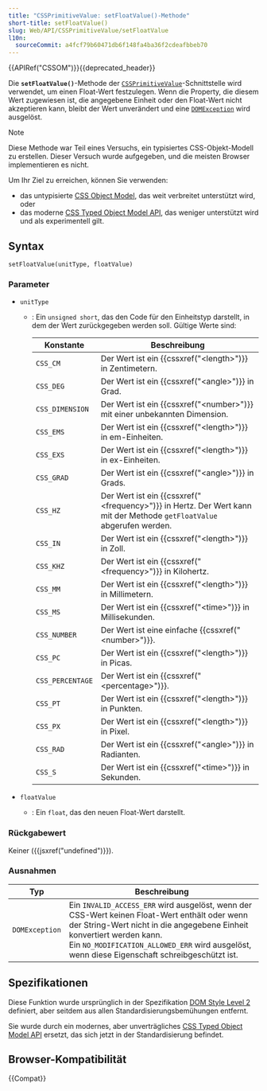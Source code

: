```yaml
---
title: "CSSPrimitiveValue: setFloatValue()-Methode"
short-title: setFloatValue()
slug: Web/API/CSSPrimitiveValue/setFloatValue
l10n:
  sourceCommit: a4fcf79b60471db6f148fa4ba36f2cdeafbbeb70
---
```


{{APIRef("CSSOM")}}{{deprecated_header}}

Die **`setFloatValue()`**-Methode der [`CSSPrimitiveValue`](/de/docs/Web/API/CSSPrimitiveValue)-Schnittstelle wird verwendet, um einen Float-Wert festzulegen. Wenn die Property, die diesem Wert zugewiesen ist, die angegebene Einheit oder den Float-Wert nicht akzeptieren kann, bleibt der Wert unverändert und eine [`DOMException`](/de/docs/Web/API/DOMException) wird ausgelöst.

> [!NOTE]
> Diese Methode war Teil eines Versuchs, ein typisiertes CSS-Objekt-Modell zu erstellen. Dieser Versuch wurde aufgegeben, und die meisten Browser implementieren es nicht.
>
> Um Ihr Ziel zu erreichen, können Sie verwenden:
>
> - das untypisierte [CSS Object Model](/de/docs/Web/API/CSS_Object_Model), das weit verbreitet unterstützt wird, oder
> - das moderne [CSS Typed Object Model API](/de/docs/Web/API/CSS_Typed_OM_API), das weniger unterstützt wird und als experimentell gilt.

## Syntax

```js-nolint
setFloatValue(unitType, floatValue)
```

### Parameter

- `unitType`
  - : Ein `unsigned short`, das den Code für den Einheitstyp darstellt, in dem der Wert zurückgegeben werden soll. Gültige Werte sind:

    | Konstante        | Beschreibung                                                                                                                |
    | ---------------- | --------------------------------------------------------------------------------------------------------------------------- |
    | `CSS_CM`         | Der Wert ist ein {{cssxref("&lt;length&gt;")}} in Zentimetern.                                                              |
    | `CSS_DEG`        | Der Wert ist ein {{cssxref("&lt;angle&gt;")}} in Grad.                                                                      |
    | `CSS_DIMENSION`  | Der Wert ist ein {{cssxref("&lt;number&gt;")}} mit einer unbekannten Dimension.                                             |
    | `CSS_EMS`        | Der Wert ist ein {{cssxref("&lt;length&gt;")}} in em-Einheiten.                                                             |
    | `CSS_EXS`        | Der Wert ist ein {{cssxref("&lt;length&gt;")}} in ex-Einheiten.                                                             |
    | `CSS_GRAD`       | Der Wert ist ein {{cssxref("&lt;angle&gt;")}} in Grads.                                                                     |
    | `CSS_HZ`         | Der Wert ist ein {{cssxref("&lt;frequency&gt;")}} in Hertz. Der Wert kann mit der Methode `getFloatValue` abgerufen werden. |
    | `CSS_IN`         | Der Wert ist ein {{cssxref("&lt;length&gt;")}} in Zoll.                                                                     |
    | `CSS_KHZ`        | Der Wert ist ein {{cssxref("&lt;frequency&gt;")}} in Kilohertz.                                                             |
    | `CSS_MM`         | Der Wert ist ein {{cssxref("&lt;length&gt;")}} in Millimetern.                                                              |
    | `CSS_MS`         | Der Wert ist ein {{cssxref("&lt;time&gt;")}} in Millisekunden.                                                              |
    | `CSS_NUMBER`     | Der Wert ist eine einfache {{cssxref("&lt;number&gt;")}}.                                                                   |
    | `CSS_PC`         | Der Wert ist ein {{cssxref("&lt;length&gt;")}} in Picas.                                                                    |
    | `CSS_PERCENTAGE` | Der Wert ist ein {{cssxref("&lt;percentage&gt;")}}.                                                                         |
    | `CSS_PT`         | Der Wert ist ein {{cssxref("&lt;length&gt;")}} in Punkten.                                                                  |
    | `CSS_PX`         | Der Wert ist ein {{cssxref("&lt;length&gt;")}} in Pixel.                                                                    |
    | `CSS_RAD`        | Der Wert ist ein {{cssxref("&lt;angle&gt;")}} in Radianten.                                                                 |
    | `CSS_S`          | Der Wert ist ein {{cssxref("&lt;time&gt;")}} in Sekunden.                                                                   |

- `floatValue`
  - : Ein `float`, das den neuen Float-Wert darstellt.

### Rückgabewert

Keiner ({{jsxref("undefined")}}).

### Ausnahmen

<table class="no-markdown">
  <thead>
    <tr>
      <th scope="col"><strong>Typ</strong></th>
      <th scope="col"><strong>Beschreibung</strong></th>
    </tr>
  </thead>
  <tbody>
    <tr>
      <td><code>DOMException</code></td>
      <td>
        Ein <code>INVALID_ACCESS_ERR</code> wird ausgelöst, wenn der CSS-Wert keinen Float-Wert enthält oder wenn der String-Wert nicht in die angegebene Einheit konvertiert werden kann.<br />Ein <code>NO_MODIFICATION_ALLOWED_ERR</code> wird ausgelöst, wenn diese Eigenschaft schreibgeschützt ist.
      </td>
    </tr>
  </tbody>
</table>

## Spezifikationen

Diese Funktion wurde ursprünglich in der Spezifikation [DOM Style Level 2](https://www.w3.org/TR/DOM-Level-2-Style/) definiert, aber seitdem aus allen Standardisierungsbemühungen entfernt.

Sie wurde durch ein modernes, aber unverträgliches [CSS Typed Object Model API](/de/docs/Web/API/CSS_Typed_OM_API) ersetzt, das sich jetzt in der Standardisierung befindet.

## Browser-Kompatibilität

{{Compat}}
